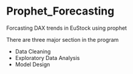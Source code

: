 # Prophet_Forecasting
Forcasting DAX trends in EuStock using prophet

There are three major section in the program

- Data Cleaning
- Exploratory Data Analysis
- Model Design
